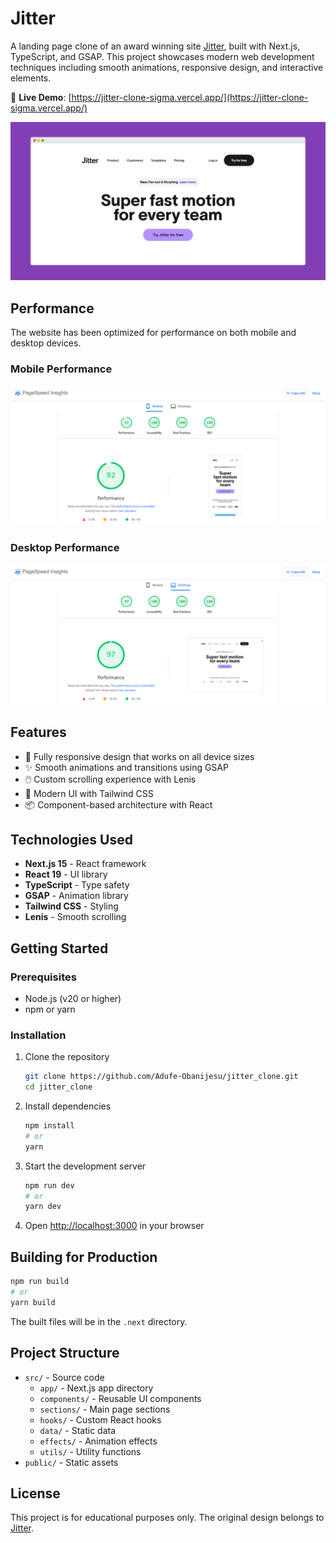 # Jitter

A landing page clone of an award winning site [Jitter](https://jitter.video), built with Next.js, TypeScript, and GSAP. This project showcases modern web development techniques including smooth animations, responsive design, and interactive elements.

🔗 **Live Demo**: [https://jitter-clone-sigma.vercel.app/](https://jitter-clone-sigma.vercel.app/)

![Jitter Landing Page Screenshot](./public/screenshot.png)

## Performance

The website has been optimized for performance on both mobile and desktop devices.

### Mobile Performance

![Page Speed Insights - Mobile](./public/psi_mobile.png)

### Desktop Performance

![Page Speed Insights - Desktop](./public/psi_desktop.png)

## Features

- 📱 Fully responsive design that works on all device sizes
- ✨ Smooth animations and transitions using GSAP
- 🖱️ Custom scrolling experience with Lenis
- 🎨 Modern UI with Tailwind CSS
- 📦 Component-based architecture with React

## Technologies Used

- **Next.js 15** - React framework
- **React 19** - UI library
- **TypeScript** - Type safety
- **GSAP** - Animation library
- **Tailwind CSS** - Styling
- **Lenis** - Smooth scrolling

## Getting Started

### Prerequisites

- Node.js (v20 or higher)
- npm or yarn

### Installation

1. Clone the repository
   ```bash
   git clone https://github.com/Adufe-Obanijesu/jitter_clone.git
   cd jitter_clone
   ```

2. Install dependencies
   ```bash
   npm install
   # or
   yarn
   ```

3. Start the development server
   ```bash
   npm run dev
   # or
   yarn dev
   ```

4. Open [http://localhost:3000](http://localhost:3000) in your browser

## Building for Production

```bash
npm run build
# or
yarn build
```

The built files will be in the `.next` directory.

## Project Structure

- `src/` - Source code
    - `app/` - Next.js app directory
    - `components/` - Reusable UI components
    - `sections/` - Main page sections
    - `hooks/` - Custom React hooks
    - `data/` - Static data
    - `effects/` - Animation effects
    - `utils/` - Utility functions
- `public/` - Static assets

## License

This project is for educational purposes only. The original design belongs to [Jitter](https://jitter.video/).
